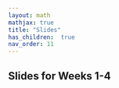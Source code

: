 ```yaml
---
layout: math
mathjax: true
title: "Slides"
has_children:  true
nav_order: 11
---
```


## Slides for Weeks 1-4